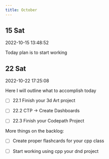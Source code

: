 ```yaml
---
title: October 
---
```


## 15 Sat

2022-10-15 13:48:52

Today plan is to start working


## 22 Sat


2022-10-22 17:25:08

Here I will outline what to accomplish today

-  [ ] 22.1 Finish your 3d Art project
-  [ ] 22.2 CTP -> Create Dashboards
-  [ ] 22.3 Finish your Codepath Project


More things on the backlog:

- [ ] Create proper flashcards for your cpp class
- [ ] Start working using cpp your dnd project



